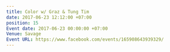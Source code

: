```yaml
---
title: Color w/ Graz & Tung Tim
date: 2017-06-23 12:12:00 +07:00
position: 15
Event date: 2017-06-23 00:00:00 +07:00
Venue: Savage
Event URL: https://www.facebook.com/events/165908643939329/
---
```


